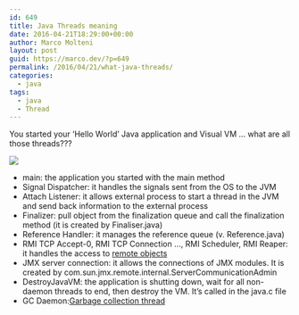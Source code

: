```yaml
---
id: 649
title: Java Threads meaning
date: 2016-04-21T18:29:00+00:00
author: Marco Molteni
layout: post
guid: https://marco.dev/?p=649
permalink: /2016/04/21/what-java-threads/
categories:
  - java
tags:
  - java
  - Thread
---
```

You started your ‘Hello World’ Java application and Visual VM … what are all those threads???

<img src="{{site.baseurl}}/assets/img/uploads/2016/04/1461248796_thumb.png" align="middle" class="aligncenter" data-recalc-dims="1" />

  * main: the application you started with the main method
  * Signal Dispatcher: it handles the signals sent from the OS to the JVM
  * Attach Listener: it allows external process to start a thread in the JVM and send back information to the external process
  * Finalizer: pull object from the finalization queue and call the finalization method (it is created by Finaliser.java)
  * Reference Handler: it manages the reference queue (v. Reference.java)
  * RMI TCP Accept-0, RMI TCP Connection …,&nbsp;RMI Scheduler, RMI Reaper: it handles the access to <a href="https://docs.oracle.com/javase/8/docs/technotes/guides/rmi/hello/hello-world.html" target="_blank">remote objects</a>
  * JMX server connection: it allows the connections of JMX modules. It is created by com.sun.jmx.remote.internal.ServerCommunicationAdmin
  * DestroyJavaVM: the application is shutting down, wait for all non-daemon threads to end, then destroy the VM. It’s called in the java.c file
  * GC Daemon:<a href="https://www.docjar.com/html/api/sun/misc/GC.java.html" target="_blank">Garbage collection thread</a>
